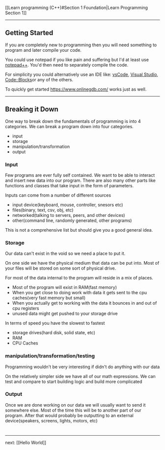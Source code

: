 [[Learn programming (C++)#Section 1 Foundation|Learn Programming Section 1]]  

---

## Getting Started
If you are completely new to programming then you will need something to program and later compile your code.

You could use notepad if you like pain and suffering but I'd at least use [notepad++](https://notepad-plus-plus.org/). You'd then need to separately compile the code.

For simplicity you could alternatively use an IDE like: [vsCode](https://code.visualstudio.com/), [Visual Studio](https://visualstudio.microsoft.com/), [Code::Blocks](https://www.codeblocks.org/)or any of the others.

To quickly get started https://www.onlinegdb.com/ works just as well.

---
## Breaking it Down

One way to break down the fundamentals of programming is into 4 categories.
We can break a program down into four categories.
- input
- storage
- manipulation/transformation
- output 

### Input
Few programs are ever fully self contained. We want to be able to interact and insert new data into our program. There are also many other parts like functions and classes that take input in the form of parameters.

Inputs can come from a number of different sources
- input device(keyboard, mouse, controller, snesors etc)
- files(binary, text, csv, obj, etc)
- networked(talking to servers, peers, and other devices)
- other(command line, randomly generated, other programs)

This is not a comprehensive list but should give you a good general idea.

### Storage
Our data can't exist in the void so we need a place to put it.

On one side we have the physical medium that data can be put into. 
 Most of your files will be stored on some sort of physical drive.
 
 For most of the data internal to the program will reside in a mix of places. 
 - Most of the program will exist in RAM(fast memory)
 - When you get close to doing work with data it gets sent to the cpu caches(very fast memory but small)
 - When you actually get to working with the data it bounces in and out of cpu registers
 - unused data might get pushed to your storage drive

In terms of speed you have the slowest to fastest
- storage drives(hard disk, solid state, etc) 
- RAM
- CPU Caches

### manipulation/transformation/testing
Programming wouldn't be very interesting if didn't do anything with our data

On the relatively simpler side we have all of our math expressions.
We can test and compare to start building logic and build more complicated 

### Output
Once we are done working on our data we will usually want to send it somewhere else.
 Most of the time this will be to another part of our program. After that would probably be outputting to an external device(speakers, screens, lights, motors, etc) 

#
---
next: [[Hello World]] 